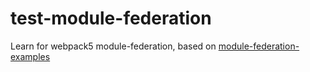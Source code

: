 # test-module-federation
Learn for webpack5 module-federation, based on [module-federation-examples](https://github.com/module-federation/module-federation-examples/tree/master/basic-host-remote)
